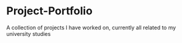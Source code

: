 # Project-Portfolio
A collection of projects I have worked on, currently all related to my university studies
